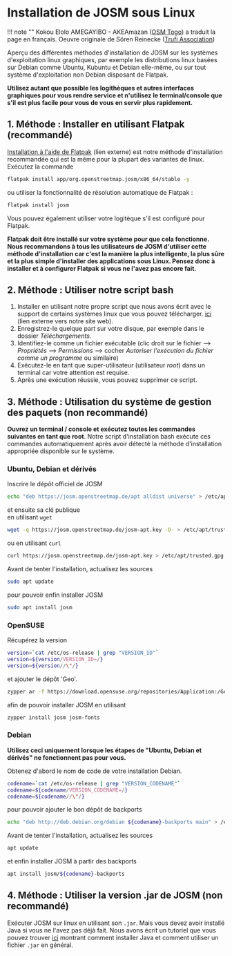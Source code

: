 # Installation de JOSM sous Linux

!!! note ""
	Kokou Elolo AMEGAYIBO - AKEAmazan ([OSM Togo](https://openstreetmap.tg/)) a traduit la page en français. Oeuvre originale de Sören Reinecke ([Trufi Association](https://trufi-association.org))

Aperçu des différentes méthodes d'installation de JOSM sur les systèmes d'exploitation linux graphiques, par exemple les distributions linux basées sur Debian comme Ubuntu, Kubuntu et Debian elle-même, ou sur tout système d'exploitation non Debian disposant de Flatpak.

**Utilisez autant que possible les logithèques et autres interfaces graphiques pour vous rendre service et n'utilisez le terminal/console que s'il est plus facile pour vous de vous en servir plus rapidement.**

## 1. Méthode : Installer en utilisant Flatpak (recommandé)

[Installation à l'aide de Flatpak](https://flathub.org/apps/details/org.openstreetmap.josm) (lien externe) est notre méthode d'installation recommandée qui est la même pour la plupart des variantes de linux. Exécutez la commande

```bash
flatpak install app/org.openstreetmap.josm/x86_64/stable -y
```

ou utiliser la fonctionnalité de résolution automatique de Flatpak :

```bash
flatpak install josm
```

Vous pouvez également utiliser votre logitèque s'il est configuré pour Flatpak.

**Flatpak doit être installé sur votre système pour que cela fonctionne. Nous recommandons à tous les utilisateurs de JOSM d'utiliser cette méthode d'installation car c'est la manière la plus intelligente, la plus sûre et la plus simple d'installer des applications sous Linux. Pensez donc à installer et à configurer Flatpak si vous ne l'avez pas encore fait.**

## 2. Méthode : Utiliser notre script bash

1. Installer en utilisant notre propre script que nous avons écrit avec le support de certains systèmes linux que vous pouvez télécharger. [ici](https://trufi-association.org/installJOSM.sh) (lien externe vers notre site web).
2. Enregistrez-le quelque part sur votre disque, par exemple dans le dossier *Téléchargements*.
3. Identifiez-le comme un fichier exécutable (clic droit sur le fichier --> *Propriétés* --> *Permissions* --> cocher *Autoriser l'exécution du fichier comme un programme* ou similaire)
4. Exécutez-le en tant que super-utilisateur (utilisateur *root*) dans un terminal car votre attention est requise.
4. Après une exécution réussie, vous pouvez supprimer ce script.

## 3. Méthode : Utilisation du système de gestion des paquets (non recommandé)

**Ouvrez un terminal / console et exécutez toutes les commandes suivantes en tant que root**. Notre script d'installation bash exécute ces commandes automatiquement après avoir détecté la méthode d'installation appropriée disponible sur le système.

### Ubuntu, Debian et dérivés

Inscrire le dépôt officiel de JOSM

```bash
echo "deb https://josm.openstreetmap.de/apt alldist universe" > /etc/apt/sources.list.d/josm.list
```
   
et ensuite sa clé publique<br/>
en utilisant `wget`

```bash
wget -q https://josm.openstreetmap.de/josm-apt.key -O- > /etc/apt/trusted.gpg.d/josm.gpg
```

ou en utilisant `curl`

```bash
curl https://josm.openstreetmap.de/josm-apt.key > /etc/apt/trusted.gpg.d/josm.gpg
```

Avant de tenter l'installation, actualisez les sources

```bash
sudo apt update
```

pour pouvoir enfin installer JOSM

```bash
sudo apt install josm
```

### OpenSUSE

Récupérez la version

```bash
version=`cat /etc/os-release | grep "VERSION_ID"`
version=${version/VERSION_ID=/}
version=${version//\"/}
```

et ajouter le dépôt 'Geo'.

```bash
zypper ar -f https://download.opensuse.org/repositories/Application:/Geo/openSUSE_Leap_${version} Application:Geo
```

afin de pouvoir installer JOSM en utilisant

```bash
zypper install josm josm-fonts
```

### Debian

**Utilisez ceci uniquement lorsque les étapes de "Ubuntu, Debian et dérivés" ne fonctionnent pas pour vous.**

Obtenez d'abord le nom de code de votre installation Debian.

```bash
codename=`cat /etc/os-release | grep "VERSION_CODENAME"`
codename=${codename/VERSION_CODENAME=/}
codename=${codename//\"/}
```

pour pouvoir ajouter le bon dépôt de backports

```bash
echo "deb http://deb.debian.org/debian ${codename}-backports main" > /etc/apt/sources.list.d/backports.list
```

Avant de tenter l'installation, actualisez les sources

```bash
apt update
```

et enfin installer JOSM à partir des backports

```bash
apt install josm/${codename}-backports
```

## 4. Méthode : Utiliser la version .jar de JOSM (non recommandé)

Exécuter JOSM sur linux en utilisant son `.jar`. Mais vous devez avoir installé Java si vous ne l'avez pas déjà fait. Nous avons écrit un tutoriel que vous pouvez trouver [ici](./linux-java-jar.md) montrant comment installer Java et comment utiliser un fichier `.jar` en général.


